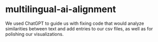 # multilingual-ai-alignment
We used ChatGPT to guide us with fixing code that would analyze similarities between text and add entries to our csv files, as well as for polishing our visualizations.
